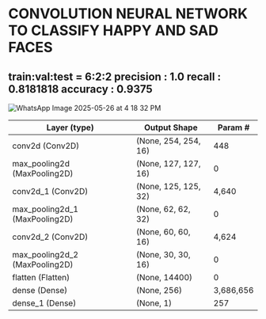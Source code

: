 <h1>CONVOLUTION NEURAL NETWORK TO CLASSIFY HAPPY AND SAD FACES </h1>
<h2>
  train:val:test = 6:2:2
  precision : 1.0
  recall : 0.8181818
  accuracy : 0.9375
</h2>

![WhatsApp Image 2025-05-26 at 4 18 32 PM](https://github.com/user-attachments/assets/20e6ff19-3058-44f9-8d63-12a957d0c60a)

| Layer (type)                  | Output Shape          | Param #      |
|------------------------------|----------------------|--------------|
| conv2d (Conv2D)              | (None, 254, 254, 16) | 448          |
| max_pooling2d (MaxPooling2D) | (None, 127, 127, 16) | 0            |
| conv2d_1 (Conv2D)            | (None, 125, 125, 32) | 4,640        |
| max_pooling2d_1 (MaxPooling2D)| (None, 62, 62, 32)  | 0            |
| conv2d_2 (Conv2D)            | (None, 60, 60, 16)   | 4,624        |
| max_pooling2d_2 (MaxPooling2D)| (None, 30, 30, 16)  | 0            |
| flatten (Flatten)            | (None, 14400)        | 0            |
| dense (Dense)                | (None, 256)          | 3,686,656    |
| dense_1 (Dense)              | (None, 1)            | 257          |
